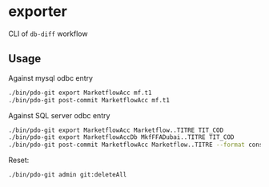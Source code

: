 # exporter
CLI of `db-diff` workflow

## Usage
Against mysql odbc entry
```bash
./bin/pdo-git export MarketflowAcc mf.t1
./bin/pdo-git post-commit MarketflowAcc mf.t1
```

Against SQL server odbc entry
```bash
./bin/pdo-git export MarketflowAcc Marketflow..TITRE TIT_COD
./bin/pdo-git export MarketflowAccDb MkfFFADubai..TITRE TIT_COD
./bin/pdo-git post-commit MarketflowAcc Marketflow..TITRE --format console --columns src/columns/ffa-titre.yml
```

Reset:
```bash
./bin/pdo-git admin git:deleteAll
```
